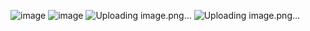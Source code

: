 
![image](https://github.com/satyamjaysawal/JavaServletJspStrutsSpringHibernateProjectExamples/assets/108862706/057eaea1-b600-4ad0-b492-8d0fd929a936)
![image](https://github.com/satyamjaysawal/JavaServletJspStrutsSpringHibernateProjectExamples/assets/108862706/3d4308c7-ecd9-41c2-96a8-34bfe2ef94b4)
![Uploading image.png…]()
![Uploading image.png…]()
